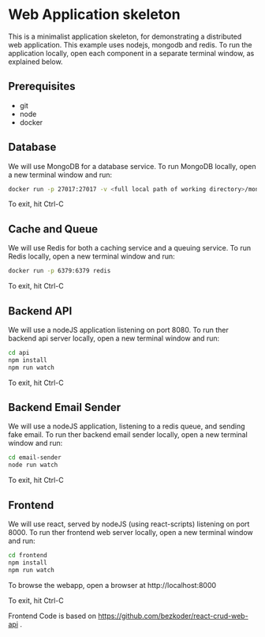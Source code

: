 # Web Application skeleton

This is a minimalist application skeleton, for demonstrating a distributed web application. This example uses nodejs, mongodb and redis. To run the application locally, open each component in a separate terminal window, as explained below.

## Prerequisites

* git
* node
* docker

## Database

We will use MongoDB for a database service. To run MongoDB locally, open a new terminal window and run: 
```bash
docker run -p 27017:27017 -v <full local path of working directory>/mongodb-data:/data/db mongo
```
To exit, hit Ctrl-C

## Cache and Queue

We will use Redis for both a caching service and a queuing service. To run Redis locally, open a new terminal window and run: 
```bash
docker run -p 6379:6379 redis 
```
To exit, hit Ctrl-C

## Backend API

We will use a nodeJS application listening on port 8080.
To run ther backend api server locally, open a new terminal window and run: 
```bash
cd api
npm install
npm run watch 
```
To exit, hit Ctrl-C

## Backend Email Sender

We will use a nodeJS application, listening to a redis queue, and sending fake email.
To run ther backend email sender locally, open a new terminal window and run: 
```bash
cd email-sender
node run watch
```
To exit, hit Ctrl-C


## Frontend

We will use react, served by nodeJS (using react-scripts) listening on port 8000.
To run ther frontend web server locally, open a new terminal window and run: 
```bash
cd frontend
npm install
npm run watch 
```
To browse the webapp, open a browser at http://localhost:8000

To exit, hit Ctrl-C

Frontend Code is based on https://github.com/bezkoder/react-crud-web-api .

